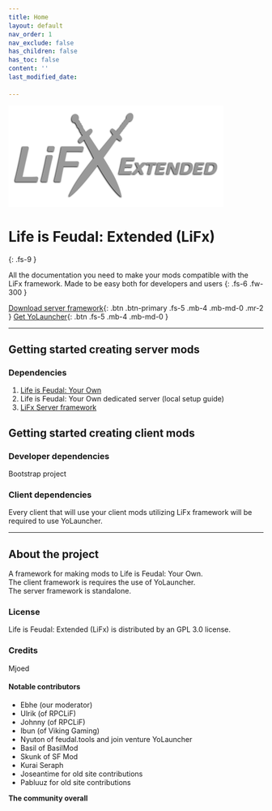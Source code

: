 ```yaml
---
title: Home
layout: default
nav_order: 1
nav_exclude: false
has_children: false
has_toc: false
content: ''
last_modified_date: 

---
```

![Life is Feudal: Extended](/uploads/lifx-lightgrey-logo.png)

# Life is Feudal: Extended (LiFx)

{: .fs-9 }

All the documentation you need to make your mods compatible with the LiFx framework. Made to be easy both for developers and users
{: .fs-6 .fw-300 }

[Download server framework](/docs/Releases/server-mod/){: .btn .btn-primary .fs-5 .mb-4 .mb-md-0 .mr-2 } [Get YoLauncher](https://yolauncher.app){: .btn .fs-5 .mb-4 .mb-md-0 }

***

## Getting started creating server mods

### Dependencies

1. [Life is Feudal: Your Own](https://store.steampowered.com/app/290080/Life_is_Feudal_Your_Own/)
2. Life is Feudal: Your Own dedicated server (local setup guide)
3. [LiFx Server framework](/docs/Releases/server-mod/)

## Getting started creating client mods

### Developer dependencies

Bootstrap project

### Client dependencies

Every client that will use your client mods utilizing LiFx framework will be required to use YoLauncher.

***

## About the project

A framework for making mods to Life is Feudal: Your Own.  
The client framework is requires the use of YoLauncher.  
The server framework is standalone.

### License

Life is Feudal: Extended (LiFx) is distributed by an GPL 3.0 license.

### Credits

Mjoed

#### Notable contributors

* Ebhe (our moderator)
* Ulrik (of RPCLiF)
* Johnny (of RPCLiF)
* Ibun (of Viking Gaming)
* Nyuton of feudal.tools and join venture YoLauncher
* Basil of BasilMod
* Skunk of SF Mod
* Kurai Seraph
* Joseantime for old site contributions
* Pabluuz for old site contributions

**The community overall**